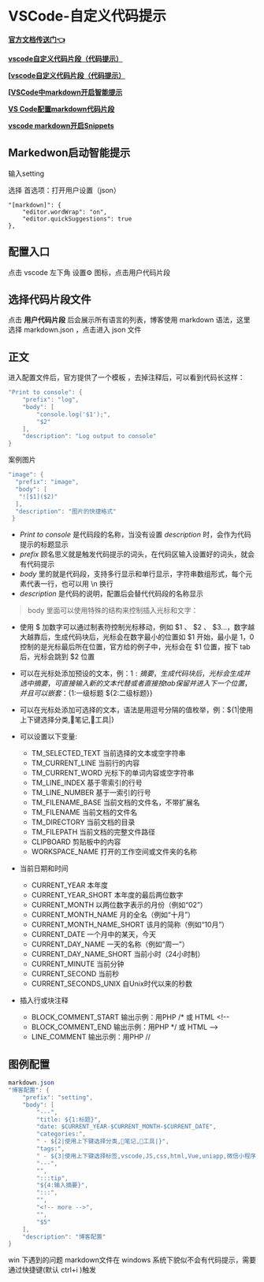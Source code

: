 # VSCode-自定义代码提示

**[官方文档传送门👈](<https://code.visualstudio.com/docs/editor/userdefinedsnippets#_create-your-own-snippets>)**

**[vscode自定义代码片段（代码提示）](<https://blog.csdn.net/cainiaoyihao_/article/details/115492570>)**

**[[vscode自定义代码片段（代码提示）](https://blog.csdn.net/Silvester123/article/details/90376904)**

**[[VSCode中markdown开启智能提示](https://blog.csdn.net/weixin_38680881/article/details/118165041)**

**[VS Code配置markdown代码片段](<https://blog.csdn.net/qq_36171287/article/details/118732360>)**

**[vscode markdown开启Snippets](<https://blog.csdn.net/yageeart/article/details/103097193>)**

## Markedwon启动智能提示

 输入setting

 选择 首选项：打开用户设置（json）

```text
"[markdown]": {
    "editor.wordWrap": "on",
    "editor.quickSuggestions": true
},
```

## 配置入口

点击 vscode 左下角 设置⚙️ 图标，点击用户代码片段

## 选择代码片段文件

点击 **用户代码片段** 后会展示所有语言的列表，博客使用 markdown 语法，这里选择 markdown.json ，点击进入 json 文件

## 正文

进入配置文件后，官方提供了一个模板 ，去掉注释后，可以看到代码长这样：

```c#
"Print to console": {
    "prefix": "log",
    "body": [
        "console.log('$1');",
        "$2"
    ],
    "description": "Log output to console"
}
```

案例图片

```c#
"image": {
  "prefix": "image",
  "body": [
   "![$1]($2)"
  ],
  "description": "图片的快捷格式"
 }
```

- *Print to console* 是代码段的名称，当没有设置 *description* 时，会作为代码提示的标题显示
- *prefix* 顾名思义就是触发代码提示的词头，在代码区输入设置好的词头，就会有代码提示
- *body* 里的就是代码段，支持多行显示和单行显示，字符串数组形式，每个元素代表一行，也可以用 \n 换行
- *description* 是代码的说明，配置后会替代代码段的名称显示

> body 里面可以使用特殊的结构来控制插入光标和文字：

- 使用 $ 加数字可以通过制表符控制光标移动，例如 $1 、 $2 、 $3...，数字越大越靠后，生成代码块后，光标会在数字最小的位置如 $1 开始，最小是 $1，$0 控制的是光标最后所在位置，官方给的例子中，光标会在 $1 位置，按下 tab 后，光标会跳到 $2 位置
- 可以在光标处添加预设的文本，例：${1:摘要}，生成代码块后，光标会生成并选中 摘要，可直接输入新的文本代替或者直接按 tab 保留并进入下一个位置，并且可以嵌套：${1:一级标题 ${2:二级标题}}
- 可以在光标处添加可选择的文本，语法是用逗号分隔的值枚举，例：${1|使用上下键选择分类,📒笔记,🔧工具|}

- 可以设置以下变量:

  - TM_SELECTED_TEXT 当前选择的文本或空字符串
  - TM_CURRENT_LINE 当前行的内容
  - TM_CURRENT_WORD 光标下的单词内容或空字符串
  - TM_LINE_INDEX 基于零索引的行号
  - TM_LINE_NUMBER 基于一索引的行号
  - TM_FILENAME_BASE 当前文档的文件名，不带扩展名
  - TM_FILENAME 当前文档的文件名
  - TM_DIRECTORY 当前文档的目录
  - TM_FILEPATH 当前文档的完整文件路径
  - CLIPBOARD 剪贴板中的内容
  - WORKSPACE_NAME 打开的工作空间或文件夹的名称

- 当前日期和时间

  - CURRENT_YEAR 本年度
  - CURRENT_YEAR_SHORT 本年度的最后两位数字
  - CURRENT_MONTH 以两位数字表示的月份（例如“02”）
  - CURRENT_MONTH_NAME 月的全名（例如“十月”）
  - CURRENT_MONTH_NAME_SHORT 该月的简称（例如“10月”）
  - CURRENT_DATE 一个月中的某天，今天
  - CURRENT_DAY_NAME 一天的名称（例如“周一”）
  - CURRENT_DAY_NAME_SHORT 当前小时（24小时制）
  - CURRENT_MINUTE 当前分钟
  - CURRENT_SECOND 当前秒
  - CURRENT_SECONDS_UNIX 自Unix时代以来的秒数

- 插入行或块注释

  - BLOCK_COMMENT_START 输出示例：用PHP /* 或 HTML <!--
  - BLOCK_COMMENT_END 输出示例：用PHP */ 或 HTML -->
  - LINE_COMMENT 输出示例：用PHP //

## 图例配置

```c#
markdown.json
"博客配置": {
    "prefix": "setting",
    "body": [
        "---",
        "title: ${1:标题}",
        "date: $CURRENT_YEAR-$CURRENT_MONTH-$CURRENT_DATE",
        "categories:",
        " - ${2|使用上下键选择分类,📒笔记,🔧工具|}",
        "tags:",
        " - ${3|使用上下键选择标签,vscode,JS,css,html,Vue,uniapp,微信小程序,React,TypeScript|}",
        "---",
        "",
        ":::tip",
        "${4:输入摘要}",
        ":::",
        "",
        "<!-- more -->",
        "",
        "$5"
    ],
    "description": "博客配置"
}
```

win 下遇到的问题
markdown文件在 windows 系统下貌似不会有代码提示，需要通过快捷键(默认 ctrl+i )触发

